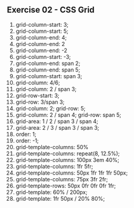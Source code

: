 ## Exercise 02 - CSS Grid

1. grid-column-start: 3;
2. grid-column-start: 5;
3. grid-column-end: 4;
4. grid-column-end: 2
5. grid-column-end: -2
6. grid-column-start: -3;
7. grid-column-end: span 2;
8. grid-column-end: span 5;
9. grid-column-start: span 3;
10. grid-column: 4/6;
11. grid-column: 2 / span 3;
12. grid-row-start: 3;
13. grid-row: 3/span 3;
14. grid-column: 2;
    grid-row: 5;
15. grid-column: 2 / span 4;
    grid-row: span 5;
16. grid-area: 1 / 2 / span 3 / span 4;
17. grid-area: 2 / 3 / span 3 / span 3;
18. order: 1;
19. order: -1;
20. grid-template-columns: 50%
21. grid-template-columns: repeat(8, 12.5%);
22. grid-template-columns: 100px 3em 40%;
23. grid-template-columns: 1fr 5fr;
24. grid-template-columns: 50px 1fr 1fr 1fr 50px;
25. grid-template-columns: 75px 3fr 2fr;
26. grid-template-rows: 50px 0fr 0fr 0fr 1fr;
27. grid-template: 60% / 200px;
28. grid-template: 1fr 50px / 20% 80%;
